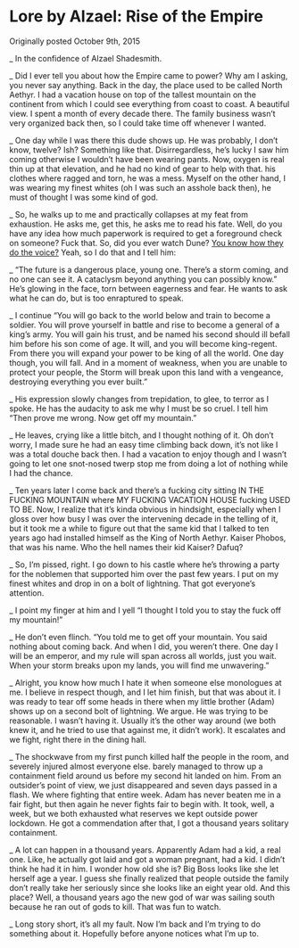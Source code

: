 # Lore by Alzael: Rise of the Empire

Originally posted October 9th, 2015

_ In the confidence of Alzael Shadesmith.

_ Did I ever tell you about how the Empire came to power? Why am I asking, you never say anything. Back in the day, the place used to be called North Aethyr. I had a vacation house on top of the tallest mountain on the continent from which I could see everything from coast to coast. A beautiful view. I spent a month of every decade there. The family business wasn’t very organized back then, so I could take time off whenever I wanted.

_ One day while I was there this dude shows up. He was probably, I don’t know, twelve? Ish? Something like that. Disirregardless, he’s lucky I saw him coming otherwise I wouldn’t have been wearing pants. Now, oxygen is real thin up at that elevation, and he had no kind of gear to help with that. his clothes where ragged and torn, he was a mess. Myself on the other hand, I was wearing my finest whites (oh I was such an asshole back then), he must of thought I was some kind of god.

_ So, he walks up to me and practically collapses at my feat from exhaustion. He asks me, get this, he asks me to read his fate. Well, do you have any idea how much paperwork is required to get a foreground check on someone? Fuck that. So, did you ever watch Dune? [You know how they do the voice?](https://youtu.be/VKQMWZHiQVQ?t=1m40s) Yeah, so I do that and I tell him:

_ “The future is a dangerous place, young one. There’s a storm coming, and no one can see it. A cataclysm beyond anything you can possibly know.” He’s glowing in the face, torn between eagerness and fear. He wants to ask what he can do, but is too enraptured to speak.

_ I continue “You will go back to the world below and train to become a soldier. You will prove yourself in battle and rise to become a general of a king’s army. You will gain his trust, and be named his second should ill befall him before his son come of age. It will, and you will become king-regent. From there you will expand your power to be king of all the world. One day though, you will fall. And in a moment of weakness, when you are unable to protect your people, the Storm will break upon this land with a vengeance, destroying everything you ever built.”

_ His expression slowly changes from trepidation, to glee, to terror as I spoke. He has the audacity to ask me why I must be so cruel. I tell him “Then prove me wrong. Now get off my mountain.”

_ He leaves, crying like a little bitch, and I thought nothing of it. Oh don’t worry, I made sure he had an easy time climbing back down, it’s not like I was a total douche back then. I had a vacation to enjoy though and I wasn’t going to let one snot-nosed twerp stop me from doing a lot of nothing while I had the chance.

_ Ten years later I come back and there’s a fucking city sitting IN THE FUCKING MOUNTAIN where MY FUCKING VACATION HOUSE fucking USED TO BE. Now, I realize that it’s kinda obvious in hindsight, especially when I gloss over how busy I was over the intervening decade in the telling of it, but it took me a while to figure out that the same kid that I talked to ten years ago had installed himself as the King of North Aethyr. Kaiser Phobos, that was his name. Who the hell names their kid Kaiser? Dafuq?

_ So, I’m pissed, right. I go down to his castle where he’s throwing a party for the noblemen that supported him over the past few years. I put on my finest whites and drop in on a bolt of lightning. That got everyone’s attention.

_ I point my finger at him and I yell “I thought I told you to stay the fuck off my mountain!”

_ He don’t even flinch. “You told me to get off your mountain. You said nothing about coming back. And when I did, you weren’t there. One day I will be an emperor, and my rule will span across all worlds, just you wait. When your storm breaks upon my lands, you will find me unwavering.”

_ Alright, you know how much I hate it when someone else monologues at me. I believe in respect though, and I let him finish, but that was about it. I was ready to tear off some heads in there when my little brother (Adam) shows up on a second bolt of lightning. We argue. He was trying to be reasonable. I wasn’t having it. Usually it’s the other way around (we both knew it, and he tried to use that against me, it didn’t work). It escalates and we fight, right there in the dining hall.

_ The shockwave from my first punch killed half the people in the room, and severely injured almost everyone else. barely managed to throw up a containment field around us before my second hit landed on him. From an outsider’s point of view, we just disappeared and seven days passed in a flash. We where fighting that entire week. Adam has never beaten me in a fair fight, but then again he never fights fair to begin with. It took, well, a week, but we both exhausted what reserves we kept outside power lockdown. He got a commendation after that, I got a thousand years solitary containment.

_ A lot can happen in a thousand years. Apparently Adam had a kid, a real one. Like, he actually got laid and got a woman pregnant, had a kid. I didn’t think he had it in him. I wonder how old she is? Big Boss looks like she let herself age a year. I guess she finally realized that people outside the family don’t really take her seriously since she looks like an eight year old. And this place? Well, a thousand years ago the new god of war was sailing south because he ran out of gods to kill. That was fun to watch.

_ Long story short, it’s all my fault. Now I’m back and I’m trying to do something about it. Hopefully before anyone notices what I’m up to.